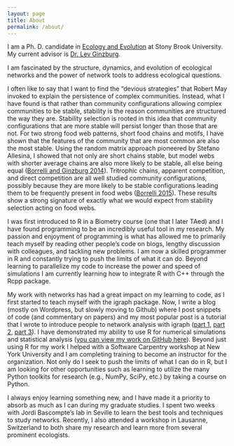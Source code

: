 ```yaml
---
layout: page
title: About
permalink: /about/
---
```


I am a Ph. D. candidate in [Ecology and Evolution](http://life.bio.sunysb.edu/ee/) at Stony Brook University. My current advisor is [Dr. Lev Ginzburg](http://life.bio.sunysb.edu/ee/ginzburglab/). 

I am fascinated by the structure, dynamics, and evolution of ecological networks and the
power of network tools to address ecological questions.

I often like to say that I want to find the “devious strategies” that Robert May invoked to
explain the persistence of complex communities. Instead, what I have found is that rather than
community configurations allowing complex communities to be stable, stability is the reason
communities are structured the way they are. Stability selection is rooted in this idea that
community configurations that are more stable will persist longer than those that are not. For two
strong food web patterns, short food chains and motifs, I have shown that the features of the
community that are most common are also the most stable. Using the random matrix approach
pioneered by Stefano Allesina, I showed that not only are short chains stable, but model webs
with shorter average chains are also more likely to be stable, all else being equal ([Borrelli and Ginzburg 2014](http://www.sciencedirect.com/science/article/pii/S2352249614000056)).
Tritrophic chains, apparent competition, and direct competition are all well studied community
configurations, possibly because they are more likely to be stable configurations leading them to
be frequently present in food webs ([Borrelli 2015](http://onlinelibrary.wiley.com/doi/10.1111/oik.02176/abstract)). These results show a strong signature of
exactly what we would expect from stability selection acting on food webs.

I was first introduced to R in a Biometry course (one that I later TAed) and I have found
programming to be an incredibly useful tool in my research. My passion and enjoyment of
programming is what has allowed me to primarily teach myself by reading other people’s code
on blogs, lengthy discussion with colleagues, and tackling new problems. I am now a skilled
programmer in R and constantly trying to push the limits of what it can do. Beyond learning to 
parallelize my code to increase the power and speed of simulations I am currently learning how
to integrate R with C++ through the Rcpp package.

My work with networks has had a great impact on my learning to code, as I first started to
teach myself with the igraph package. Now, I write a blog (mostly on Wordpress, but slowly moving to Github) where I post snippets of code (and
commentary on papers) and my most popular post is a tutorial that I wrote to introduce people to
network analysis with igraph ([part 1](https://assemblingnetwork.wordpress.com/2013/05/29/network-basics-with-r-and-igraph-part-i-of-iii/), [part 2](https://assemblingnetwork.wordpress.com/2013/06/10/network-basics-with-r-and-igraph-part-ii-of-iii/), [part 3](https://assemblingnetwork.wordpress.com/2013/07/01/network-basics-with-r-and-igraph-part-iii-of-iii/)). I have demonstrated my ability to use R for numerical
simulations and statistical analysis ([you can view my work on GitHub here](https://github.com/jjborrelli)). Beyond just using R
for my work I helped with a Software Carpentry workshop at New York University and I am
completing training to become an instructor for the organization. Not only do I seek to push the
limits of what I can do in R, but I am looking for other opportunities such as learning to utilize
the many Python toolkits for research (e.g., NumPy, SciPy, etc.) by taking a course on Python.

I always enjoy learning something new, and I have made it a priority to
absorb as much as I can during my graduate studies. I spent two weeks with Jordi Bascompte’s
lab in Seville to learn the best tools and techniques to study networks. Recently, I also attended a
workshop in Lausanne, Switzerland to both share my research and learn more from several
prominent ecologists. 
